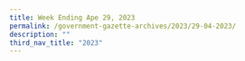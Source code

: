 ```yaml
---
title: Week Ending Ape 29, 2023
permalink: /government-gazette-archives/2023/29-04-2023/
description: ""
third_nav_title: "2023"
---
```

